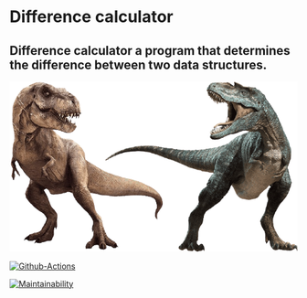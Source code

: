 # Difference calculator

## Difference calculator a program that determines the difference between two data structures.

![tiranozavr](https://github.com/alex-ismailov/git-imgs/blob/master/tiranozavr-left-right-without-bg.png)

[![Github-Actions](https://github.com/alex-ismailov/frontend-project-lvl2/workflows/Github-Actions/badge.svg)](https://github.com/alex-ismailov/frontend-project-lvl2/actions)

[![Maintainability](https://api.codeclimate.com/v1/badges/a99a88d28ad37a79dbf6/maintainability)](https://codeclimate.com/github/frontend-project-lvl2/codeclimate/maintainability)
